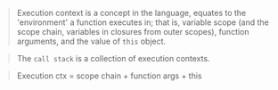 > Execution context is a concept in the language,
equates to the 'environment' a function executes in; that is, variable
scope (and the scope chain, variables in closures from outer scopes),
function arguments, and the value of `this` object.

> The `call stack` is a collection of execution contexts.

> Execution ctx = scope chain + function args + this
